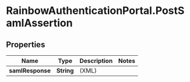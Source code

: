 # RainbowAuthenticationPortal.PostSamlAssertion

## Properties

Name | Type | Description | Notes
------------ | ------------- | ------------- | -------------
**samlResponse** | **String** | (XML) | 


